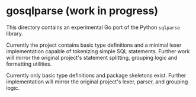 # gosqlparse (work in progress)

This directory contains an experimental Go port of the Python `sqlparse` library.

Currently the project contains basic type definitions and a minimal lexer
implementation capable of tokenizing simple SQL statements. Further work will
mirror the original project's statement splitting, grouping logic and
formatting utilities.

Currently only basic type definitions and package skeletons exist. Further
implementation will mirror the original project's lexer, parser, and grouping
logic.


